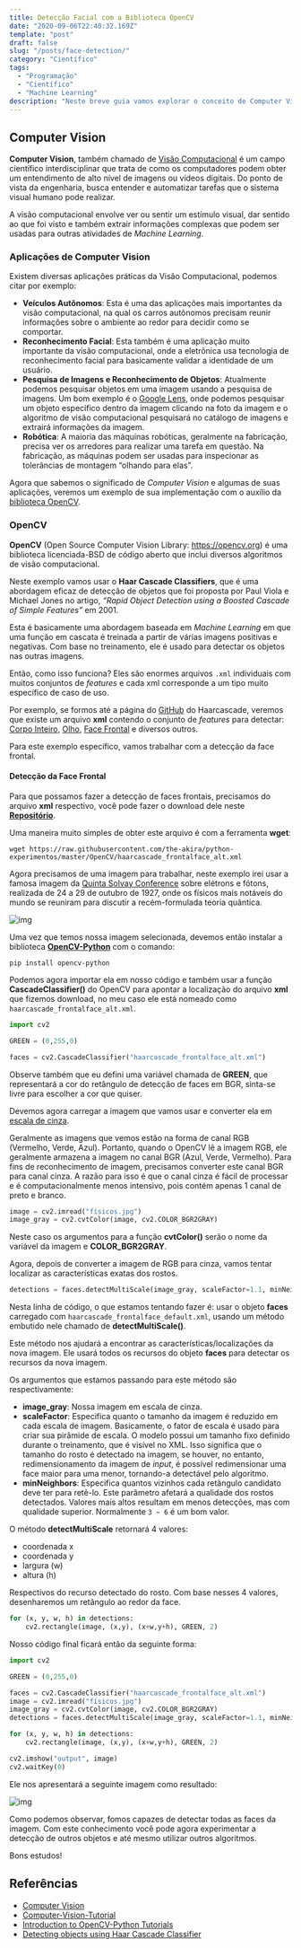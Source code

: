 ```yaml
---
title: Detecção Facial com a Biblioteca OpenCV
date: "2020-09-06T22:40:32.169Z"
template: "post"
draft: false
slug: "/posts/face-detection/"
category: "Científico"
tags:
  - "Programação"
  - "Científico"
  - "Machine Learning"
description: "Neste breve guia vamos explorar o conceito de Computer Vision com a biblioteca OpenCV, assim nos possibilitando, detectar faces em uma fotografia."
---
```


## Computer Vision

**Computer Vision**, também chamado de [Visão Computacional](https://en.wikipedia.org/wiki/Computer_vision) é um campo científico interdisciplinar que trata de como os computadores podem obter um entendimento de alto nível de imagens ou vídeos digitais. Do ponto de vista da engenharia, busca entender e automatizar tarefas que o sistema visual humano pode realizar.

A visão computacional envolve ver ou sentir um estímulo visual, dar sentido ao que foi visto e também extrair informações complexas que podem ser usadas para outras atividades de *Machine Learning*.

### Aplicações de Computer Vision

Existem diversas aplicações práticas da Visão Computacional, podemos citar por exemplo:

- **Veículos Autônomos**: Esta é uma das aplicações mais importantes da visão computacional, na qual os carros autônomos precisam reunir informações sobre o ambiente ao redor para decidir como se comportar.
- **Reconhecimento Facial**: Esta também é uma aplicação muito importante da visão computacional, onde a eletrônica usa tecnologia de reconhecimento facial para basicamente validar a identidade de um usuário.
- **Pesquisa de Imagens e Reconhecimento de Objetos**: Atualmente podemos pesquisar objetos em uma imagem usando a pesquisa de imagens. Um bom exemplo é o [Google Lens](https://lens.google.com/), onde podemos pesquisar um objeto específico dentro da imagem clicando na foto da imagem e o algoritmo de visão computacional pesquisará no catálogo de imagens e extrairá informações da imagem.
- **Robótica**: A maioria das máquinas robóticas, geralmente na fabricação, precisa ver os arredores para realizar uma tarefa em questão. Na fabricação, as máquinas podem ser usadas para inspecionar as tolerâncias de montagem “olhando para elas”.

Agora que sabemos o significado de *Computer Vision* e algumas de suas aplicações, veremos um exemplo de sua implementação com o auxílio da [biblioteca OpenCV](https://opencv-python-tutroals.readthedocs.io/en/latest/index.html).

### OpenCV

**OpenCV** (Open Source Computer Vision Library: https://opencv.org) é uma biblioteca licenciada-BSD de código aberto que inclui diversos algoritmos de visão computacional.

Neste exemplo vamos usar o **Haar Cascade Classifiers**, que é uma abordagem eficaz de detecção de objetos que foi proposta por Paul Viola e Michael Jones no artigo, *“Rapid Object Detection using a Boosted Cascade of Simple Features”* em 2001.

Esta é basicamente uma abordagem baseada em *Machine Learning* em que uma função em cascata é treinada a partir de várias imagens positivas e negativas. Com base no treinamento, ele é usado para detectar os objetos nas outras imagens.

Então, como isso funciona? Eles são enormes arquivos `.xml` individuais com muitos conjuntos de *features* e cada xml corresponde a um tipo muito específico de caso de uso.

Por exemplo, se formos até a página do [GitHub](https://github.com/opencv/opencv/tree/master/data/haarcascades) do Haarcascade, veremos que existe um arquivo **xml** contendo o conjunto de *features* para detectar: [Corpo Inteiro](https://github.com/opencv/opencv/blob/master/data/haarcascades/haarcascade_fullbody.xml), [Olho](https://github.com/opencv/opencv/blob/master/data/haarcascades/haarcascade_eye.xml), [Face Frontal](https://github.com/opencv/opencv/blob/master/data/haarcascades/haarcascade_frontalface_alt.xml) e diversos outros.

Para este exemplo específico, vamos trabalhar com a detecção da face frontal.

#### Detecção da Face Frontal

Para que possamos fazer a detecção de faces frontais, precisamos do arquivo **xml** respectivo, você pode fazer o download dele neste **[Repositório](https://github.com/the-akira/python-experimentos/blob/master/OpenCV/haarcascade_frontalface_alt.xml)**.

Uma maneira muito simples de obter este arquivo é com a ferramenta **wget**:

```
wget https://raw.githubusercontent.com/the-akira/python-experimentos/master/OpenCV/haarcascade_frontalface_alt.xml
```

Agora precisamos de uma imagem para trabalhar, neste exemplo irei usar a famosa imagem da [Quinta Solvay Conference](https://en.wikipedia.org/wiki/Solvay_Conference) sobre elétrons e fótons, realizada de 24 a 29 de outubro de 1927, onde os físicos mais notáveis do mundo se reuniram para discutir a recém-formulada teoria quântica.

![img](https://raw.githubusercontent.com/the-akira/PythonExperimentos/master/OpenCV/f%C3%ADsicos.jpg)

Uma vez que temos nossa imagem selecionada, devemos então instalar a biblioteca **[OpenCV-Python](https://pypi.org/project/opencv-python/)** com o comando:

```
pip install opencv-python
```

Podemos agora importar ela em nosso código e também usar a função **CascadeClassifier()** do OpenCV para apontar a localização do arquivo **xml** que fizemos download, no meu caso ele está nomeado como `haarcascade_frontalface_alt.xml`.

```python
import cv2

GREEN = (0,255,0)

faces = cv2.CascadeClassifier("haarcascade_frontalface_alt.xml")
```

Observe também que eu defini uma variável chamada de **GREEN**, que representará a cor do retângulo de detecção de faces em BGR, sinta-se livre para escolher a cor que quiser.

Devemos agora carregar a imagem que vamos usar e converter ela em [escala de cinza](https://en.wikipedia.org/wiki/Grayscale).

Geralmente as imagens que vemos estão na forma de canal RGB (Vermelho, Verde, Azul). Portanto, quando o OpenCV lê a imagem RGB, ele geralmente armazena a imagem no canal BGR (Azul, Verde, Vermelho). Para fins de reconhecimento de imagem, precisamos converter este canal BGR para canal cinza. A razão para isso é que o canal cinza é fácil de processar e é computacionalmente menos intensivo, pois contém apenas 1 canal de preto e branco.

```python
image = cv2.imread("físicos.jpg")
image_gray = cv2.cvtColor(image, cv2.COLOR_BGR2GRAY)
```

Neste caso os argumentos para a função **cvtColor()** serão o nome da variável da imagem e **COLOR_BGR2GRAY**.

Agora, depois de converter a imagem de RGB para cinza, vamos tentar localizar as características exatas dos rostos.

```python
detections = faces.detectMultiScale(image_gray, scaleFactor=1.1, minNeighbors=6)
```

Nesta linha de código, o que estamos tentando fazer é: usar o objeto **faces** carregado com `haarcascade_frontalface_default.xml`, usando um método embutido nele chamado de **detectMultiScale()**.

Este método nos ajudará a encontrar as características/localizações da nova imagem. Ele usará todos os recursos do objeto **faces** para detectar os recursos da nova imagem.

Os argumentos que estamos passando para este método são respectivamente:

- **image_gray**: Nossa imagem em escala de cinza.
- **scaleFactor**: Especifica quanto o tamanho da imagem é reduzido em cada escala de imagem. Basicamente, o fator de escala é usado para criar sua pirâmide de escala. O modelo possui um tamanho fixo definido durante o treinamento, que é visível no XML. Isso significa que o tamanho do rosto é detectado na imagem, se houver, no entanto, redimensionamento da imagem de *input*, é possível redimensionar uma face maior para uma menor, tornando-a detectável pelo algoritmo.
- **minNeighbors**: Especifica quantos vizinhos cada retângulo candidato deve ter para retê-lo. Este parâmetro afetará a qualidade dos rostos detectados. Valores mais altos resultam em menos detecções, mas com qualidade superior. Normalmente `3 ~ 6` é um bom valor.

O método **detectMultiScale** retornará 4 valores: 

- coordenada x 
- coordenada y
- largura (w)
- altura (h) 

Respectivos do recurso detectado do rosto. Com base nesses 4 valores, desenharemos um retângulo ao redor da face.

```python
for (x, y, w, h) in detections:
	cv2.rectangle(image, (x,y), (x+w,y+h), GREEN, 2)
```

Nosso código final ficará então da seguinte forma:

```python
import cv2

GREEN = (0,255,0)

faces = cv2.CascadeClassifier("haarcascade_frontalface_alt.xml")
image = cv2.imread("físicos.jpg")
image_gray = cv2.cvtColor(image, cv2.COLOR_BGR2GRAY)
detections = faces.detectMultiScale(image_gray, scaleFactor=1.1, minNeighbors=6)

for (x, y, w, h) in detections:
	cv2.rectangle(image, (x,y), (x+w,y+h), GREEN, 2)

cv2.imshow("output", image)
cv2.waitKey(0)
```

Ele nos apresentará a seguinte imagem como resultado:

![img](https://raw.githubusercontent.com/the-akira/PythonExperimentos/master/OpenCV/f%C3%ADsicos_detec%C3%A7%C3%A3o.png)

Como podemos observar, fomos capazes de detectar todas as faces da imagem. Com este conhecimento você pode agora experimentar a detecção de outros objetos e até mesmo utilizar outros algoritmos.

Bons estudos!

## Referências

- [Computer Vision](https://en.wikipedia.org/wiki/Computer_vision)
- [Computer-Vision-Tutorial](https://github.com/krishnaik06/Computer-Vision-Tutorial)
- [Introduction to OpenCV-Python Tutorials](https://opencv-python-tutroals.readthedocs.io/en/latest/py_tutorials/py_setup/py_intro/py_intro.html#intro)
- [Detecting objects using Haar Cascade Classifier](https://towardsdatascience.com/computer-vision-detecting-objects-using-haar-cascade-classifier-4585472829a9)
